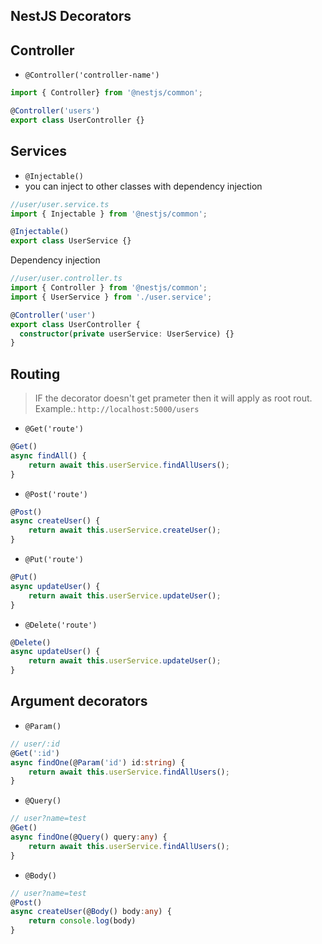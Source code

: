 ## NestJS Decorators

## Controller

- ```@Controller('controller-name')```

```ts
import { Controller} from '@nestjs/common';

@Controller('users')
export class UserController {}
```

## Services

- ```@Injectable()```
- you can inject to other classes with dependency injection
  
```ts
//user/user.service.ts
import { Injectable } from '@nestjs/common';

@Injectable()
export class UserService {}
```

Dependency injection
```ts
//user/user.controller.ts
import { Controller } from '@nestjs/common';
import { UserService } from './user.service';

@Controller('user')
export class UserController {
  constructor(private userService: UserService) {}
}
```

## Routing

> IF the decorator doesn't get prameter then it will apply as root rout. Example.: ```http://localhost:5000/users```

- ```@Get('route')```

```ts
@Get()
async findAll() {
    return await this.userService.findAllUsers();
}
```

- ```@Post('route')```

```ts
@Post()
async createUser() {
    return await this.userService.createUser();
}
```

- ```@Put('route')```

```ts
@Put()
async updateUser() {
    return await this.userService.updateUser();
}
```

- ```@Delete('route')```

```ts
@Delete()
async updateUser() {
    return await this.userService.updateUser();
}
```

## Argument decorators

- ```@Param()```

```ts
// user/:id
@Get(':id')
async findOne(@Param('id') id:string) {
    return await this.userService.findAllUsers();
}
```

- ```@Query()```

```ts
// user?name=test
@Get()
async findOne(@Query() query:any) {
    return await this.userService.findAllUsers();
}
```

- ```@Body()```

```ts
// user?name=test
@Post()
async createUser(@Body() body:any) {
    return console.log(body)
}
```
  
